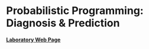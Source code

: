 # Probabilistic Programming: Diagnosis & Prediction
#### [Laboratory Web Page](https://ai.ia.agh.edu.pl/wiki/en:dydaktyka:problog:lab1)
